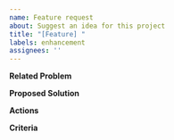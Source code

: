 ```yaml
---
name: Feature request
about: Suggest an idea for this project
title: "[Feature] "
labels: enhancement
assignees: ''
---
```


**Related Problem**  
<!-- A clear and concise description of what the problem is.   -->
<!-- (e.g. *I'm frustrated when I can't...*) -->

**Proposed Solution**  
<!-- What would you like the app/project to do?   -->
<!-- (e.g. *Add a button that...*) -->

**Actions**
<!-- What steps/actions need to be done. -->

**Criteria**
<!-- What keypoints need to be considered. -->
